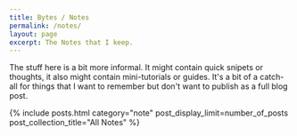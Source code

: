 ```yaml
---
title: Bytes / Notes
permalink: /notes/
layout: page
excerpt: The Notes that I keep.
---
```


The stuff here is a bit more informal. It might contain quick snipets or thoughts, it also might
contain mini-tutorials or guides. It's a bit of a catch-all for things that I want to remember but
don't want to publish as a full blog post.

{% include posts.html category="note" post_display_limit=number_of_posts post_collection_title="All Notes" %}
